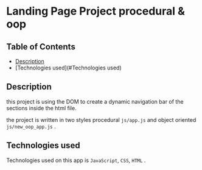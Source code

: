 # Landing Page Project procedural & oop

## Table of Contents

* [Description](#Description)
* [Technologies used](#Technologies used)

## Description

this project is using the DOM to create a dynamic navigation bar of the sections inside the html file.

the project is written in two styles  procedural `js/app.js` and object oriented `js/new_oop_app.js` .

## Technologies used

Technologies used on this app is  `JavaScript`, `CSS`, `HTML` .


